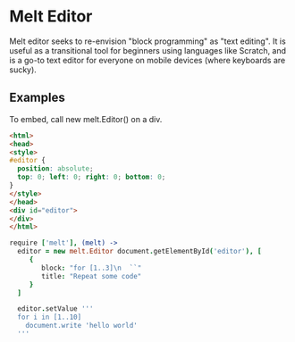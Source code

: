 Melt Editor
=================

Melt editor seeks to re-envision "block programming" as "text editing". It is useful as a transitional tool for beginners using languages like Scratch, and is a go-to text editor for everyone on mobile devices (where keyboards are sucky).

Examples
--------
To embed, call new melt.Editor() on a div.

```html
<html>
<head>
<style>
#editor {
  position: absolute;
  top: 0; left: 0; right: 0; bottom: 0;
}
</style>
</head>
<div id="editor">
</div>
</html>
```

```coffeescript
require ['melt'], (melt) ->
  editor = new melt.Editor document.getElementById('editor'), [
     {
        block: "for [1..3]\n  ``"
        title: "Repeat some code"
     }
  ]

  editor.setValue '''
  for i in [1..10]
    document.write 'hello world'
  '''
```
